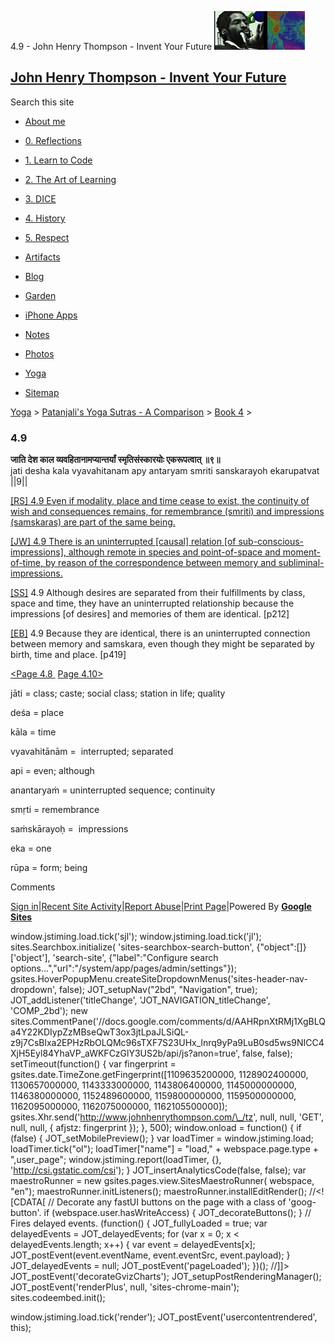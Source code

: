 4.9 - John Henry Thompson - Invent Your Future [![John Henry Thompson - Invent Your Future](../../../_/rsrc/1329567069254/config/customLogo.gif-revision=6.png)](../../../index.html)

[John Henry Thompson - Invent Your Future](../../../index.html)
---------------------------------------------------------------

Search this site

*   [About me](../../../home.html)
    
*   [0\. Reflections](../../../0-refections-on-learning.html)
    
*   [1\. Learn to Code](../../../learning-to-program.html)
    
*   [2\. The Art of Learning](../../../the-art-of-learning.html)
    
*   [3\. DICE](../../../3-dice.html)
    
*   [4\. History](../../../4-history.html)
    
*   [5\. Respect](../../../heros.html)
    
*   [Artifacts](../../../artifacts.html)
    
*   [Blog](../../../z-blog-1.html)
    
*   [Garden](../../../4-garden.html)
    
*   [iPhone Apps](../../../iphone-apps.html)
    
*   [Notes](../../../notes.html)
    
*   [Photos](../../../family.html)
    
*   [Yoga](../../../yoga.html)
    
*   [Sitemap](../../../system/app/pages/sitemap/hierarchy.html)
    

[Yoga](../../../yoga.html)‎ > ‎[Patanjali's Yoga Sutras - A Comparison](../../patanjani.html)‎ > ‎[Book 4](../book-4.html)‎ > ‎

### 4.9

**जाति देश काल व्यवहितानामप्यान्तर्यां स्मृतिसंस्कारयोः एकरूपत्वात् ॥९॥**  
jati desha kala vyavahitanam apy antaryam smriti sanskarayoh ekarupatvat ||9||  
  
  
[\[RS\] 4.9 Even if modality, place and time cease to exist, the continuity of wish and consequences remains, for remembrance (smriti) and impressions (samskaras) are part of the same being.](http://www.ashtangayoga.info/source-texts/yoga-sutra-patanjali/chapter-4/item/jati-desha-kala-vyavahitanam-antaryam-smriti/)  
  
[\[JW\] 4.9 There is an uninterrupted \[causal\] relation \[of sub-conscious-impressions\], although remote in species and point-of-space and moment-of-time, by reason of the correspondence between memory and subliminal-impressions.](http://books.google.com/books?id=YzFImjtOxUwC&pg=PA307&ci=88%2C447%2C777%2C118&source=bookclip)  
  
[\[SS\]](http://www.amazon.com/Yoga-Sutras-Patanjali-Commentary-Satchidananda/dp/0932040381) 4.9 Although desires are separated from their fulfillments by class, space and time, they have an uninterrupted relationship because the impressions \[of desires\] and memories of them are identical. \[p212\]  
  
[\[EB\]](http://www.amazon.com/Yoga-Sutras-Patanjali-Translation-Commentary/dp/0865477361/ref=sr_1_1?ie=UTF8&s=books&qid=1250508322&sr=1-1) 4.9 Because they are identical, there is an uninterrupted connection between memory and samskara, even though they might be separated by birth, time and place. \[p419\]  
  
  
[<Page 4.8](48.html)[ ](48.html) [Page 4.10>](410.html)  

jāti = class; caste; social class; station in life; quality  
  
deśa = place  
  
kāla = time  
  
vyavahitānām =  interrupted; separated  
  
api = even; although  
  
anantaryaṁ = uninterrupted sequence; continuity  
  
smṛti = remembrance  
  
saṁskārayoḥ =  impressions  
  
eka = one  
  
rūpa = form; being

Comments

[Sign in](https://accounts.google.com/ServiceLogin?continue=http://sites.google.com/a/johnhenrythompson.com/jht/yoga/patanjani/book-4/49&service=jotspot)|[Recent Site Activity](../../../system/app/pages/recentChanges.html)|[Report Abuse](http://sites.google.com/a/johnhenrythompson.com/jht/system/app/pages/reportAbuse)|[Print Page](javascript:;)|Powered By **[Google Sites](http://sites.google.com/site)**

window.jstiming.load.tick('sjl'); window.jstiming.load.tick('jl'); sites.Searchbox.initialize( 'sites-searchbox-search-button', {"object":\[\]}\['object'\], 'search-site', {"label":"Configure search options...","url":"/system/app/pages/admin/settings"}); gsites.HoverPopupMenu.createSiteDropdownMenus('sites-header-nav-dropdown', false); JOT\_setupNav("2bd", "Navigation", true); JOT\_addListener('titleChange', 'JOT\_NAVIGATION\_titleChange', 'COMP\_2bd'); new sites.CommentPane('//docs.google.com/comments/d/AAHRpnXtRMj1XgBLQa4Y22KDIypZzMBseQwT3ox3jtLpaJLSiQL-z9j7CsBlxa2EPHzRbOLQMc96sTXF7S23UHx\_lnrq9yPa9LuB0sd5ws9NICC4XjH5Eyl84YhaVP\_aWKFCzGlY3US2b/api/js?anon=true', false, false); setTimeout(function() { var fingerprint = gsites.date.TimeZone.getFingerprint(\[1109635200000, 1128902400000, 1130657000000, 1143333000000, 1143806400000, 1145000000000, 1146380000000, 1152489600000, 1159800000000, 1159500000000, 1162095000000, 1162075000000, 1162105500000\]); gsites.Xhr.send('http://www.johnhenrythompson.com/\_/tz', null, null, 'GET', null, null, { afjstz: fingerprint }); }, 500); window.onload = function() { if (false) { JOT\_setMobilePreview(); } var loadTimer = window.jstiming.load; loadTimer.tick("ol"); loadTimer\["name"\] = "load," + webspace.page.type + ",user\_page"; window.jstiming.report(loadTimer, {}, 'http://csi.gstatic.com/csi'); } JOT\_insertAnalyticsCode(false, false); var maestroRunner = new gsites.pages.view.SitesMaestroRunner( webspace, "en"); maestroRunner.initListeners(); maestroRunner.installEditRender(); //<!\[CDATA\[ // Decorate any fastUI buttons on the page with a class of 'goog-button'. if (webspace.user.hasWriteAccess) { JOT\_decorateButtons(); } // Fires delayed events. (function() { JOT\_fullyLoaded = true; var delayedEvents = JOT\_delayedEvents; for (var x = 0; x < delayedEvents.length; x++) { var event = delayedEvents\[x\]; JOT\_postEvent(event.eventName, event.eventSrc, event.payload); } JOT\_delayedEvents = null; JOT\_postEvent('pageLoaded'); })(); //\]\]> JOT\_postEvent('decorateGvizCharts'); JOT\_setupPostRenderingManager(); JOT\_postEvent('renderPlus', null, 'sites-chrome-main'); sites.codeembed.init();

window.jstiming.load.tick('render'); JOT\_postEvent('usercontentrendered', this);